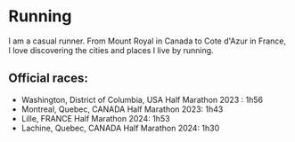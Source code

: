 # Running

I am a casual runner. From Mount Royal in Canada to Cote d'Azur in France, I love discovering the cities and places I live by running. 

## Official races:

- Washington, District of Columbia, USA Half Marathon 2023 : 1h56
- Montreal, Quebec, CANADA Half Marathon 2023: 1h43
- Lille, FRANCE Half Marathon 2024: 1h53
- Lachine, Quebec, CANADA Half Marathon 2024: 1h30